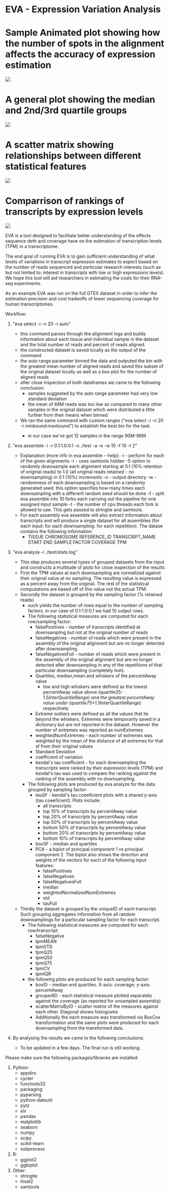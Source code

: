 # EVA - Expression Variation Analysis

# Sample Animated plot showing how the number of spots in the alignment affects the accuracy of expression estimation
![](https://github.com/alevar/EVA/blob/master/sampleOut/png/boxID.gif)
# A general plot showing the median and 2nd/3rd quartile groups
![](https://github.com/alevar/EVA/blob/master/sampleOut/png/boxSF.png)
# A scatter matrix showing relationships between different statistical features
![](https://github.com/alevar/EVA/blob/master/sampleOut/png/scatterMatrixSF.png)
# Comparrison of rankings of transcripts by expression levels
![](https://github.com/alevar/EVA/blob/master/sampleOut/png/tauSF.png)

EVA is a tool designed to facilitate better understanding of the effects sequence deth and coverage have on the estimation of transcription levels (TPM) in a transcriptome.

The end goal of running EVA is to gain sufficient understanding of what levels of variations in transcript expression estimates to expect based on the number of reads sequenced and particular research interests (such as but not limited to: interest in transcripts with low or high expressions levels). We hope this tool will aid researchers in estimating the costs for their RNA-seq experiments.

As an example EVA was run on the full GTEX dataset in order to infer the estimation precision and cost tradeoffs of lower sequencing coverage for human transcriptomes.

Workflow:
1. "eva select -i <path to the gtex data alignments made with hisat2> -n 20 -r auto"
	- this command parses through the alignment logs and builds information about each tissue and individual sample in the dataset and the total number of reads and percent of reads aligned.
	- the constructed dataset is saved locally as the output of the command
	- the auto range parameter binned the data and outputed the bin with the greatest mean number of aligned reads and saved this subset of the original dataset locally as well as a box plot for the number of aligned reads
	- after close inspection of both dataframes we came to the following conclusion:
		- samples suggested by the auto range parameter had very low standard deviation
		- the mean of 68M reads was too low as compared to many other samples in the original dataset which were distributed a little further from their means when binned
	- We ran the same command with custom ranges ("eva select -i <path to the gtex data alignments made with hisat2> -n 20 -r minbound:maxbound") to establish the best bin for the task.
		- in our case we've got 12 samples in the range 90M-96M
2. "eva assemble -i <paths to the samples as outputed by eva select> -r 0.1:1.0:0.1 -o ./test -a <path to the annotation> -e <path to the reference> -w 10 -f 10 -t 2"
	- Explanation (more info in eva assemble --help):
		-i - perform for each of the given alignments
		-r - uses samtools hidden -S option to randomly downsample each alignment starting at 0.1 (10% retention of original reads) to 1.0 (all original reads retained - no downsampling) in 0.1 (10%) increments
		-o - output directory
		-w - randomness of each downsampling is based on a randomly generated seed. this option specifies how many times each downsampling with a different random seed should be done
		-f - split eva assemble into 10 forks each carrying out the pipeline for one assigned input sample
		-t - the number of cpu threads each fork is allowed to use. This gets passed to stringtie and samtools.
	- For each assembly eva assemble will also extract information about transcripts and will produce a single dataset for all assemblies (for each input: for each downsampling: for each repetition). The datase contains the following information:
		- TISSUE CHROMOSOME REFERENCE_ID TRANSCRIPT_NAME START END SAMPLE FACTOR COVERAGE TPM
3. "eva analyze -i ./test/stats.log"
	- This step produces several types of grouped datasets from the input and constructs a multitude of plots for close inspection of the results
	- First the TPM values at each downsampling are normalized against their original value at no sampling. The resulting value is expressed as a percent away from the original. The rest of the statistical computations are based off of this value not the actual TPM.
	- Secondly the dataset is grouped by the sampling factor (% retained reads)
		- such yields the number of rows equal to the number of sampling factors. in our case of 0.1:1.0:0.1 we had 10 output rows.
		- The following statistical measures are computed for each row/sampling factor:
			- falsePositives - number of transcripts identified at downsampling but not at the original number of reads
			- falseNegatives - number of reads which were present in the assembly of the original alignment but are no longer detected after downsampling.
			- falseNegativesFull - number of reads which were present in the assembly of the original alignment but are no longer detected after downsampling in any of the repetitions of that particular downsampling (completely lost).
			- Quartiles, median,mean and whiskers of the percentAway value
				- low and high whiskers were defined as the lowest percentAway value above (quartile25-1.5*InterQuartileRange) and the greatest percentAway value under (quartile75+1.5*InterQuartileRange) respectively
			- Extreme outliers were defined as all the values that lie beyond the whiskers. Extremes were temporarily saved in a dictionary but are not reported in the dataset. However the number of extremes was reported as numExtremes
			- weightedNumExtremes - each number of extremes was weighted by the mean of the distance of all extremes for that sf from their original values
			- Standard Deviation
			- coefficient of variation
			- kendal's tau coefficient - for each downsampling the transcripts were ranked by their expression levels (TPM) and kendal's tau was used to compare the ranking against the ranking of the assembly with no downsampling.
		- The following plots are produced by eva analyze for the data grouped by sampling factor:
			- tauSF - kendal's tau coeeficient plots with a shared y-axis (tau coeeficient). Plots include:
				- all transcripts
				- top 10% of transcripts by percentAway value
				- top 20% of transcripts by percentAway value
				- top 50% of transcripts by percentAway value
				- bottom 50% of transcripts by percentAway value
				- bottom 20% of transcripts by percentAway value
				- bottom 10% of transcripts by percentAway value
			- boxSF - median and quartiles
			- PCA - a biplot of principal component 1 vs principal component 2. The biplot also shows the direction and weights of the vectors for each of the following input features:
				- falsePositives
				- falseNegatives
				- falseNegativesFull
				- median
				- weightedNormalizedNumExtremes
				- std
				- tauFull
	- Thirdly the dataset is grouped by the uniqueID of each transcript. Such grouping aggregates information from all random downsamplings for a particular sampling factor for each transcript.
		- The following statistical measures are computed for each row/transcript:
			- falseNegative
            - tpmMEAN
            - tpmSTD
            - tpmQ25
            - tpmQ50
            - tpmQ75
            - tpmCV
            - tpmIQR
        - the following plots are produced for each sampling factor:
        	- boxID - median and quartiles. X-axis: coverage; y-axis: percentAway
        	- groupedID - each statistical measure plotted separately against the coverage (as reported for unsampled assembly)
        	- scatterMatrixByID - scatter matrix of the measures against each other. Diagonal shows histograms
        	- Additionally the each measure was transformed via BoxCox transformation and the same plots were produced for each downsampling from the transformed data.

4. By analysing the results we came to the following conclusions:
	- To be updated in a few days. The final run is still working.

Please make sure the following packages/libraries are installed: 
1. Python:
	- appdirs
	- cycler
	- functools32
	- packaging
	- pyparsing
	- python-dateutil
	- pytz
	- six
	- pandas
	- matplotlib
	- seaborn
	- numpy
	- scipy
	- scikit-learn
	- subprocess
2. R:
	- ggplot2
	- ggbiplot
3. Other:
	- stringtie
	- hisat2
	- samtools